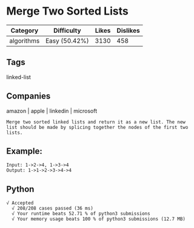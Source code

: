 # Merge Two Sorted Lists
|Category|Difficulty|Likes|Dislikes|
|-|-|-|-|
|algorithms|Easy (50.42%)|3130|458|

## Tags
linked-list

## Companies
amazon | apple | linkedin | microsoft

```
Merge two sorted linked lists and return it as a new list. The new list should be made by splicing together the nodes of the first two lists.
```
## Example:
```
Input: 1->2->4, 1->3->4
Output: 1->1->2->3->4->4
```

## Python
```
√ Accepted
  √ 208/208 cases passed (36 ms)
  √ Your runtime beats 52.71 % of python3 submissions
  √ Your memory usage beats 100 % of python3 submissions (12.7 MB)
```